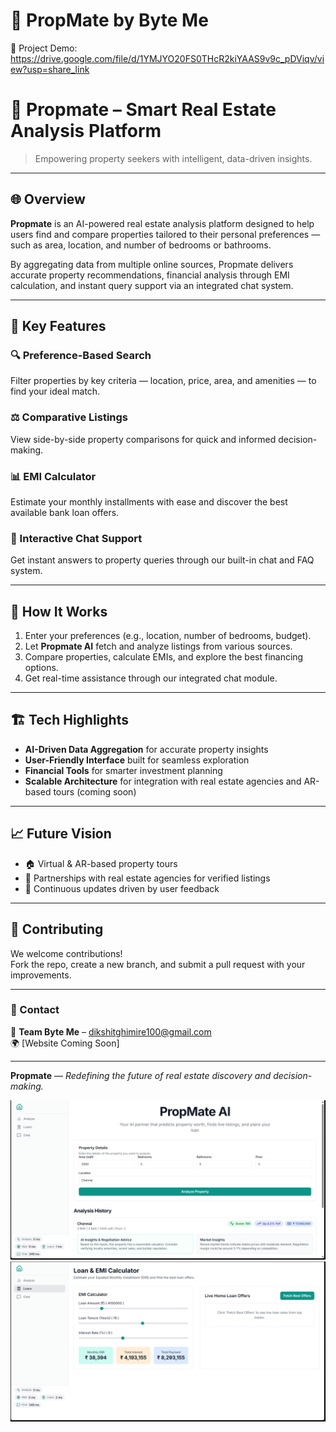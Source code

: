 # 🚀 PropMate by Byte Me

🎥 Project Demo:
https://drive.google.com/file/d/1YMJYO20FS0THcR2kiYAAS9v9c_pDViqv/view?usp=share_link


# 🏡 Propmate – Smart Real Estate Analysis Platform

> Empowering property seekers with intelligent, data-driven insights.

---

## 🌐 Overview

**Propmate** is an AI-powered real estate analysis platform designed to help users find and compare properties tailored to their personal preferences — such as area, location, and number of bedrooms or bathrooms.

By aggregating data from multiple online sources, Propmate delivers accurate property recommendations, financial analysis through EMI calculation, and instant query support via an integrated chat system.

---

## 🚀 Key Features

### 🔍 Preference-Based Search  
Filter properties by key criteria — location, price, area, and amenities — to find your ideal match.

### ⚖️ Comparative Listings  
View side-by-side property comparisons for quick and informed decision-making.

### 📊 EMI Calculator  
Estimate your monthly installments with ease and discover the best available bank loan offers.

### 💬 Interactive Chat Support  
Get instant answers to property queries through our built-in chat and FAQ system.

---

## 🧠 How It Works
1. Enter your preferences (e.g., location, number of bedrooms, budget).  
2. Let **Propmate AI** fetch and analyze listings from various sources.  
3. Compare properties, calculate EMIs, and explore the best financing options.  
4. Get real-time assistance through our integrated chat module.

---

## 🏗️ Tech Highlights
- **AI-Driven Data Aggregation** for accurate property insights  
- **User-Friendly Interface** built for seamless exploration  
- **Financial Tools** for smarter investment planning  
- **Scalable Architecture** for integration with real estate agencies and AR-based tours (coming soon)

---

## 📈 Future Vision
- 🏠 Virtual & AR-based property tours  
- 🤝 Partnerships with real estate agencies for verified listings  
- 🔁 Continuous updates driven by user feedback

---

## 🤝 Contributing
We welcome contributions!  
Fork the repo, create a new branch, and submit a pull request with your improvements.

---

### 💬 Contact
📧 **Team Byte Me** – dikshitghimire100@gmail.com  
🌍 [Website Coming Soon]

---

**Propmate** — *Redefining the future of real estate discovery and decision-making.*

![Banner](1st.png)
![Banner](2nd.png)


